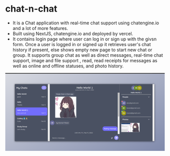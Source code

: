 # chat-n-chat
* It is a Chat application with real-time chat support using chatengine.io and a lot of more features.
* Built using NextJS, chatengine.io and deployed by vercel.
* It contains login page where user can log in or sign up with the givsn form. Once a user is logged in or signed up it retrieves user's chat history if present, else shows empty new page to start new chat or group.
It supports group chat as well as direct messages, real-time chat support, image and file support
, read, read receipts for messages as well as online and offline statuses, and photo history.

![](https://github.com/kumarimansi/chat-n-chat/blob/main/snippets/ss1.png)





